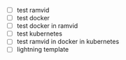 - [ ] test ramvid
- [ ] test docker
- [ ] test docker in ramvid
- [ ] test kubernetes
- [ ] test ramvid in docker in kubernetes
- [ ] lightning template
